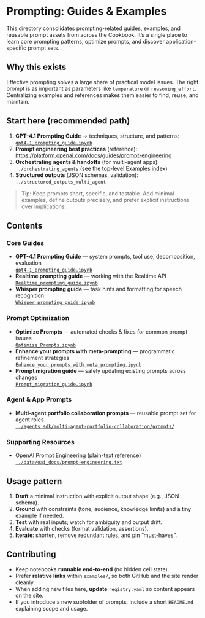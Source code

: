 # Prompting: Guides & Examples

This directory consolidates prompting-related guides, examples, and reusable prompt assets from across the Cookbook. It’s a single place to learn core prompting patterns, optimize prompts, and discover application-specific prompt sets.

## Why this exists
Effective prompting solves a large share of practical model issues. The right prompt is as important as parameters like `temperature` or `reasoning_effort`. Centralizing examples and references makes them easier to find, reuse, and maintain.

## Start here (recommended path)
1. **GPT-4.1 Prompting Guide** → techniques, structure, and patterns:  
   [`gpt4-1_prompting_guide.ipynb`](./gpt4-1_prompting_guide.ipynb)
2. **Prompt engineering best practices** (reference):  
   <https://platform.openai.com/docs/guides/prompt-engineering>
3. **Orchestrating agents & handoffs** (for multi-agent apps):  
   `../orchestrating_agents` (see the top-level Examples index)
4. **Structured outputs** (JSON schemas, validation):  
   `../structured_outputs_multi_agent`

> Tip: Keep prompts short, specific, and testable. Add minimal examples, define outputs precisely, and prefer explicit instructions over implications.

## Contents

### Core Guides
- **GPT-4.1 Prompting Guide** — system prompts, tool use, decomposition, evaluation  
  [`gpt4-1_prompting_guide.ipynb`](./gpt4-1_prompting_guide.ipynb)
- **Realtime prompting guide** — working with the Realtime API  
  [`Realtime_prompting_guide.ipynb`](./Realtime_prompting_guide.ipynb)
- **Whisper prompting guide** — task hints and formatting for speech recognition  
  [`Whisper_prompting_guide.ipynb`](./Whisper_prompting_guide.ipynb)

### Prompt Optimization
- **Optimize Prompts** — automated checks & fixes for common prompt issues  
  [`Optimize_Prompts.ipynb`](./Optimize_Prompts.ipynb)
- **Enhance your prompts with meta-prompting** — programmatic refinement strategies  
  [`Enhance_your_prompts_with_meta_prompting.ipynb`](./Enhance_your_prompts_with_meta_prompting.ipynb)
- **Prompt migration guide** — safely updating existing prompts across changes  
  [`Prompt_migration_guide.ipynb`](./Prompt_migration_guide.ipynb)

### Agent & App Prompts
- **Multi-agent portfolio collaboration prompts** — reusable prompt set for agent roles  
  [`../agents_sdk/multi-agent-portfolio-collaboration/prompts/`](../agents_sdk/multi-agent-portfolio-collaboration/prompts/)

### Supporting Resources
- OpenAI Prompt Engineering (plain-text reference)  
  [`../data/oai_docs/prompt-engineering.txt`](../data/oai_docs/prompt-engineering.txt)

## Usage pattern

1. **Draft** a minimal instruction with explicit output shape (e.g., JSON schema).
2. **Ground** with constraints (tone, audience, knowledge limits) and a tiny example if needed.
3. **Test** with real inputs; watch for ambiguity and output drift.
4. **Evaluate** with checks (format validation, assertions).
5. **Iterate**: shorten, remove redundant rules, and pin “must-haves”.

## Contributing

- Keep notebooks **runnable end-to-end** (no hidden cell state).
- Prefer **relative links** within `examples/`, so both GitHub and the site render cleanly.
- When adding new files here, **update** `registry.yaml` so content appears on the site.
- If you introduce a new subfolder of prompts, include a short `README.md` explaining scope and usage.
